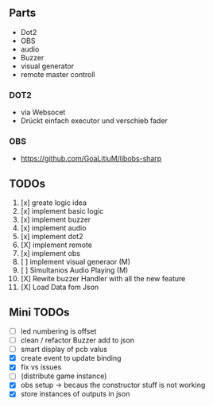 ## Parts

- Dot2
- OBS
- audio
- Buzzer
- visual generator
- remote master controll

### DOT2

- via Websocet
- Drückt einfach executor und verschieb fader

### OBS
- https://github.com/GoaLitiuM/libobs-sharp

## TODOs

1. [x] greate logic idea
2. [x] implement basic logic
3. [x] implement buzzer
4. [x] implement audio
5. [x] implement dot2
6. [X] implement remote
7. [x] implement obs
8. [ ] implement visual generaor (M)
9. [ ] Simultanios Audio Playing (M)
10. [X] Rewite buzzer Handler with all the new feature
11. [X] Load Data fom Json

## Mini TODOs
- [ ] led numbering is offset 
- [ ] clean / refactor Buzzer add to json
- [ ] smart display of pcb valus
- [x] create event to update binding
- [X] fix vs issues
- [ ] (distribute game instance)
- [x] obs setup -> becaus the constructor stuff is not working
- [x] store instances of outputs in json
